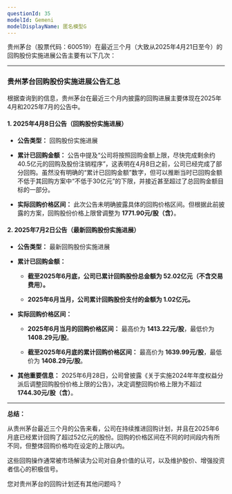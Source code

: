 ```yaml
---
questionId: 35
modelId: Gemeni
modelDisplayName: 匿名模型G
---
```

贵州茅台（股票代码：600519）在最近三个月（大致从2025年4月21日至今）的回购股份实施进展公告主要有以下几次：

---

### 贵州茅台回购股份实施进展公告汇总

根据查询到的信息，贵州茅台在最近三个月内披露的回购进展主要体现在2025年4月和2025年7月的公告中。

#### 1. 2025年4月8日公告（回购股份实施进展）

- **公告类型：** 回购股份实施进展
    
- **累计已回购金额：** 公告中提及“公司将按照回购金额上限，尽快完成剩余约40.5亿元的回购及股份注销程序”，这表明在4月8日之前，公司已经完成了部分回购。虽然没有明确的“累计已回购金额”数字，但可以推断当时已回购金额不低于其回购方案中“不低于30亿元”的下限，并接近甚至超过了总回购金额目标的一部分。
    
- **实际回购价格区间：** 此次公告未明确披露具体的回购价格区间。但根据此前披露的方案，回购股份价格上限曾调整为 **1771.90元/股（含）**。
    

#### 2. 2025年7月2日公告（最新回购股份实施进展）

- **公告类型：** 最新回购股份实施进展
    
- **累计已回购金额：**
    
    - **截至2025年6月底，公司已累计回购股份总金额为 52.02亿元（不含交易费用）。**
        
    - **2025年6月当月，公司累计回购股份支付的金额为 1.02亿元。**
        
- **实际回购价格区间：**
    
    - **2025年6月当月的回购价格区间：** 最高价为 **1413.22元/股**，最低价为 **1408.29元/股**。
        
    - **截至2025年6月底的累计回购价格区间：** 最高价为 **1639.99元/股**，最低价为 **1408.29元/股**。
        
- **其他重要信息：** 2025年6月28日，公司曾披露《关于实施2024年年度权益分派后调整回购股份价格上限的公告》，决定调整回购价格上限为不超过 **1744.30元/股（含）**。
    

---

**总结：**

从贵州茅台最近三个月的公告来看，公司在持续推进回购计划，并且在2025年6月底已经累计回购了超过52亿元的股份。回购的价格区间在不同的时间段内有所不同，但整体回购价格均在设定的上限以内。

这些回购操作通常被市场解读为公司对自身价值的认可，以及维护股价、增强投资者信心的积极信号。

您对贵州茅台的回购计划还有其他问题吗？